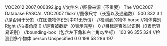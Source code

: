<annotation>  
    <folder>VOC2012</folder>                             
    <filename>2007_000392.jpg</filename>                               //文件名  
    <source>                                                           //图像来源（不重要）  
        <database>The VOC2007 Database</database>  
        <annotation>PASCAL VOC2007</annotation>  
        <image>flickr</image>  
    </source>  
    <size>                                               //图像尺寸（长宽以及通道数）                        
        <width>500</width>  
        <height>332</height>  
        <depth>3</depth>  
    </size>  
    <segmented>1</segmented>                                   //是否用于分割（在图像物体识别中01无所谓）  
    <object>                                                           //检测到的物体  
        <name>horse</name>                                         //物体类别  
        <pose>Right</pose>                                         //拍摄角度  
        <truncated>0</truncated>                                   //是否被截断（0表示完整）  
        <difficult>0</difficult>                                   //目标是否难以识别（0表示容易识别）  
        <bndbox>                                                   //bounding-box（包含左下角和右上角xy坐标）  
            <xmin>100</xmin>  
            <ymin>96</ymin>  
            <xmax>355</xmax>  
            <ymax>324</ymax>  
        </bndbox>  
    </object>  
    <object>                                                           //检测到多个物体  
        <name>person</name>  
        <pose>Unspecified</pose>  
        <truncated>0</truncated>  
        <difficult>0</difficult>  
        <bndbox>  
            <xmin>198</xmin>  
            <ymin>58</ymin>  
            <xmax>286</xmax>  
            <ymax>197</ymax>  
        </bndbox>  
    </object>  
</annotation>  